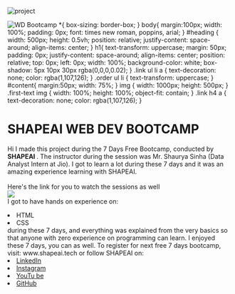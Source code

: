 

![project](https://user-images.githubusercontent.com/83359385/116515068-7349e100-a8e9-11eb-8f51-b7097b2209ed.jpeg)

![WD Bootcamp](https://user-images.githubusercontent.com/83359385/116512515-cae64d80-a8e5-11eb-8416-b0c5c391de19.png)
*{
	box-sizing: border-box;
}
body{
	margin:100px;
	width: 100%;
	padding: 0px;
	font: times new roman, poppins, arial;
}
#heading {
width: 500px;
height: 0.5vh;
position: relative;
justify-content: space-around;
align-items: center;
}
h1{
text-transform: uppercase;
margin: 50px;
padding: 0px;
justify-content: space-around;
align-items: center;
position: relative;
top: 0px;
left: 0px;
width: 100%;
background-color: white;
box-shadow: 5px 10px 30px rgba(0,0,0,0.02);
}
.link ul li a {
	text-decoration: none;
	color: rgba(1,107,126);
}
.order ul li {
	text-transform: uppercase;
}
#content{
	margin:50px;
	width: 75%;
}
img {
	width: 1000px;
	height: 500px;
}
.first-text img {
	width: 100%;
	height: 100%;
	object-fit: contain;
}
.link h4 a {
	text-decoration: none;
	color: rgba(1,107,126);
}
# SHAPEAI WEB DEV BOOTCAMP
Hi I made this project during the 7 Days Free Bootcamp, conducted by <b> SHAPEAI
</b>.
The instructor during the session was Mr. Shaurya Sinha (Data Analyst Intern at Jio). I got to
learn a lot during these 7 days and it was an amazing experience learning with SHAPEAI.
<br><br>Here's the link for you to watch the sessions as well<br>
<a href="https://youtube.com/playlist?list=PL7zl8TDRnbun7K0fECtSMCI2hOCgLBy9a"> <img src="https://github.com/ShapeAI/PYTHON-AND-DATA-ANALYTICS/blob/main/WebD%20poster.png"> </a>
<br>I got to have hands on experience on:
<li>HTML
<li>CSS
<br>during these 7 days, and everything was explained from the very basics so that
anyone with zero experience on programming can learn.
I enjoyed these 7 days, you can as well. To register for next free 7 days bootcamp, visit:
www.shapeai.tech
or follow SHAPEAI on:
<li><a href=
"https://in.linkedin.com/company/shapeai">LinkedIn</a>
<li><a href=
"https://www.instagram.com/shape.ai/?hl=en">Instagram</a>
<li><a
href=
"https://www.youtube.com/channel/UCTUvDLTW9meuDXWcbmISPdA">YouTu
be</a>
<li><a href=
"https://github.com/shapeai">GitHub</a>

